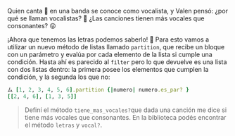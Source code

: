 Quien canta :microphone: en una banda se conoce como vocalista, y Valen pensó: ¿por qué se llaman vocalistas? :thought_balloon: ¿Las canciones tienen más vocales que consonantes? :stuck_out_tongue_closed_eyes:

¡Ahora que tenemos las letras podemos saberlo! :tada: Para esto vamos a utilizar un nuevo método de listas llamado `partition`, que recibe un bloque con un parámetro y evalúa por cada elemento de la lista si cumple una condición. Hasta ahí es parecido al `filter` pero lo que devuelve es una lista con dos listas dentro: la primera posee los elementos que cumplen la condición, y la segunda los que no:

```ruby
ム [1, 2, 3, 4, 5, 6].partition {|numero| numero.es_par? } 
[[2, 4, 6], [1, 3, 5]]
```

> Definí el método `tiene_mas_vocales?`que dada una canción me dice si tiene más vocales que consonantes. En la biblioteca podés encontrar el método `letras` y `vocal?`.

